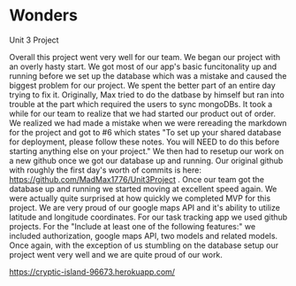 # Wonders
Unit 3 Project

Overall this project went very well for our team. We began our project with an overly hasty start. We got most of our app's basic funcitonality up and running before we set up the database which was a mistake and caused the biggest problem for our project. We spent the better part of an entire day trying to fix it. Originally, Max tried to do the datbase by himself but ran into trouble at the part which required the users to sync mongoDBs. It took a while for our team to realize that we had started our product out of order. We realized we had made a mistake when we were rereading the markdown for the project and got to #6 which states "To set up your shared database for deployment, please follow these notes. You will NEED to do this before starting anything else on your project." We then had to resetup our work on a new github once we got our database up and running. Our original github with roughly the first day's worth of commits is here: https://github.com/MadMax1776/Unit3Project .
Once our team got the database up and running we started moving at excellent speed again. We were actually quite surprised at how quickly we completed MVP for this project. We are very proud of our google maps API and it's ability to utilize latitude and longitude coordinates. For our task tracking app we used github projects. For the "Include at least one of the following features:" we included authorization, google maps API, two models and related models. Once again, with the exception of us stumbling on the database setup our project went very well and we are quite proud of our work. 

https://cryptic-island-96673.herokuapp.com/
